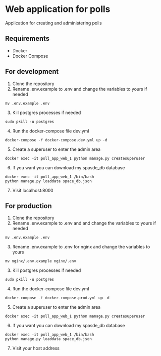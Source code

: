 # Web application for polls
Application for creating and administering polls

## Requirements
- Docker
- Docker Compose

## For development
1. Clone the repository
2. Rename .env.example to .env and change the variables to yours if needed
```
mv .env.example .env
```
3. Kill postgres processes if needed
```
sudo pkill -u postgres
```
4. Run the docker-compose file dev.yml
```
docker-compose -f docker-compose.dev.yml up -d
```
5. Create a superuser to enter the admin area
```
docker exec -it poll_app_web_1 python manage.py createsuperuser
```
6. If you want you can download my spasde_db database
```
docker exec -it poll_app_web_1 /bin/bash
python manage.py loaddata space_db.json
```
7. Visit localhost:8000

## For production
1. Clone the repository
2. Rename .env.example to .env and and change the variables to yours if needed
```
mv .env.example .env
```
3. Rename .env.example to .env for nginx and change the variables to yours
```
mv nginx/.env.example nginx/.env
```
3. Kill postgres processes if needed
```
sudo pkill -u postgres
```
4. Run the docker-compose file dev.yml
```
docker-compose -f docker-compose.prod.yml up -d
```
5. Create a superuser to enter the admin area
```
docker exec -it poll_app_web_1 python manage.py createsuperuser
```
6. If you want you can download my spasde_db database
```
docker exec -it poll_app_web_1 /bin/bash
python manage.py loaddata space_db.json
```
7. Visit your host address

